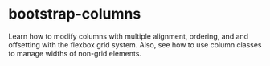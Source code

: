 # bootstrap-columns
Learn how to modify columns with multiple alignment, ordering, and and offsetting with the flexbox grid system. Also, see how to use column classes to manage widths of non-grid elements.
